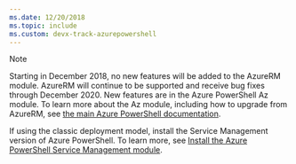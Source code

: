 ```yaml
---
ms.date: 12/20/2018
ms.topic: include
ms.custom: devx-track-azurepowershell
---
```


> [!NOTE]
> 
> Starting in December 2018, no new features will be added to the AzureRM module. AzureRM will continue to be supported and
> receive bug fixes through December 2020. New features are in the Azure PowerShell Az module. To learn more about the Az module,
> including how to upgrade from AzureRM, see [the main Azure PowerShell documentation](/powershell/azure).
>
> If using the classic deployment model, install the Service Management version of Azure PowerShell.
> To learn more, see [Install the Azure PowerShell Service Management module](/powershell/azure/servicemanagement/install-azure-ps).
